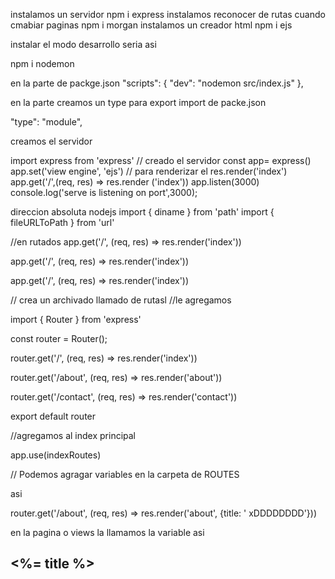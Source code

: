 instalamos un servidor
npm i express
instalamos reconocer de rutas  cuando cmabiar paginas
npm i morgan
instalamos un creador html 
npm i ejs

instalar el modo desarrollo
seria asi

npm i nodemon


en la parte de packge.json
 "scripts": {
   "dev": "nodemon src/index.js"
  },

en la parte creamos un type para export import de packe.json

 "type": "module",


creamos el servidor

import express  from 'express'
// creado el servidor 
const app= express()
app.set('view engine', 'ejs')
// para renderizar el res.render('index')
app.get('/',(req, res) => res.render ('index'))
app.listen(3000)
console.log('serve is listening on port',3000);

direccion absoluta nodejs 
import { diname } from 'path'
import { fileURLToPath } from 'url'


//en rutados
app.get('/', (req, res) => res.render('index'))

app.get('/', (req, res) => res.render('index'))

app.get('/', (req, res) => res.render('index'))


// crea un archivado llamado de rutasl
//le agregamos

import { Router } from 'express'

const router = Router();

router.get('/', (req, res) => res.render('index'))

router.get('/about', (req, res) => res.render('about'))

router.get('/contact', (req, res) => res.render('contact'))

export default router

//agregamos al index principal 

app.use(indexRoutes)

// Podemos agragar variables en la carpeta de ROUTES

asi 

router.get('/about', (req, res) => res.render('about', {title: ' xDDDDDDDD'}))

en la pagina o views
la llamamos la variable asi

<h2><%= title %></h2>


